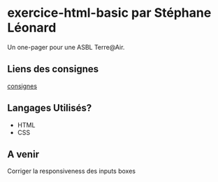 # exercice-html-basic par Stéphane Léonard
Un one-pager pour une ASBL Terre@Air.

## Liens des consignes

[consignes](https://github.com/becodeorg/CRL-Keller-1-18/blob/master/Parcours/01-Prairie/readme.md)

## Langages Utilisés?
- HTML
- CSS

## A venir
Corriger la responsiveness des inputs boxes



